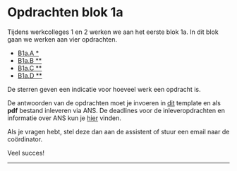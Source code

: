 # Opdrachten blok 1a

Tijdens werkcolleges 1 en 2 werken we aan het eerste blok 1a.
In dit blok gaan we werken aan vier opdrachten. 

* <a href="#B1a.A">B1a.A *</a>
* <a href="#B1a.B">B1a.B **</a>
* <a href="#B1a.C">B1a.C **</a>
* <a href="#B1a.D">B1a.D **</a>

De sterren geven een indicatie voor hoeveel werk een opdracht is. 


De antwoorden van de opdrachten moet je invoeren in [dit](InlevertemplateBlok1a.docx) template en als **pdf** bestand inleveren via ANS. De deadlines voor de inleveropdrachten en informatie over ANS kun je [hier](/start/inleveropdrachten) vinden.


Als je vragen hebt, stel deze dan aan de assistent of stuur een email naar de coördinator.

Veel succes! 

*****